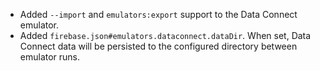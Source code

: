 - Added `--import` and `emulators:export` support to the Data Connect emulator.
- Added `firebase.json#emulators.dataconnect.dataDir`. When set, Data Connect data will be persisted to the configured directory between emulator runs.
